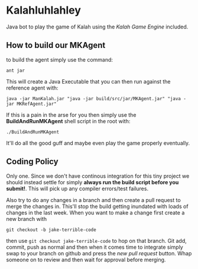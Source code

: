 # Kalahluhlahley

Java bot to play the game of Kalah using the _Kalah Game Engine_ included.

## How to build our MKAgent

to build the agent simply use the command:

`ant jar`

This will create a Java Executable that you can then run against the reference agent with:

`java -jar ManKalah.jar "java -jar build/src/jar/MKAgent.jar" "java -jar MKRefAgent.jar"`

If this is a pain in the arse for you then simply use the **BuildAndRunMKAgent** shell script in the root with:

`./BuildAndRunMKAgent`

It'll do all the good guff and maybe even play the game properly eventually.

## Coding Policy

Only one. Since we don't have continous integration for this tiny project we should instead settle for simply **always run the build script before you submit!**. This will pick up any compiler errors/test failures.

Also try to do any changes in a branch and then create a pull request to merge the changes in. This'll stop the build getting inundated with loads of changes in the last week. When you want to make a change first create a new branch with

`git checkout -b jake-terrible-code`

then use `git checkout jake-terrible-code` to hop on that branch. Git add, commit, push as normal and then when it comes time to integrate simply swap to your branch on github and press the _new pull request_ button. Whap someone on to review and then wait for approval before merging. 

